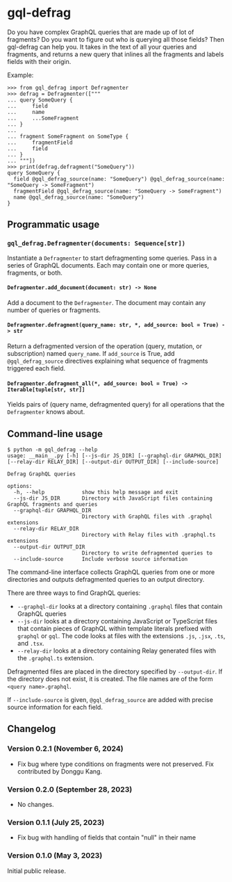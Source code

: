 # gql-defrag

Do you have complex GraphQL queries that are made up of lot of fragments? Do you want to
figure out who is querying all those fields? Then gql-defrag can help you. It takes in
the text of all your queries and fragments, and returns a new query that inlines all the
fragments and labels fields with their origin.

Example:

    >>> from gql_defrag import Defragmenter
    >>> defrag = Defragmenter(["""
    ... query SomeQuery {
    ...     field
    ...     name
    ...     ...SomeFragment
    ... }
    ...
    ... fragment SomeFragment on SomeType {
    ...     fragmentField
    ...     field
    ... }
    ... """])
    >>> print(defrag.defragment("SomeQuery"))
    query SomeQuery {
      field @gql_defrag_source(name: "SomeQuery") @gql_defrag_source(name: "SomeQuery -> SomeFragment")
      fragmentField @gql_defrag_source(name: "SomeQuery -> SomeFragment")
      name @gql_defrag_source(name: "SomeQuery")
    }

## Programmatic usage

### `gql_defrag.Defragmenter(documents: Sequence[str])`

Instantiate a `Defragmenter` to start defragmenting some queries. Pass in a series of
GraphQL documents. Each may contain one or more queries, fragments, or both.

#### `Defragmenter.add_document(document: str) -> None`

Add a document to the `Defragmenter`. The document may contain any number of queries or
fragments.

#### `Defragmenter.defragment(query_name: str, *, add_source: bool = True) -> str`

Return a defragmented version of the operation (query, mutation, or subscription) named
`query_name`. If `add_source` is True, add `@gql_defrag_source` directives explaining
what sequence of fragments triggered each field.

#### `Defragmenter.defragment_all(*, add_source: bool = True) -> Iterable[tuple[str, str]]`

Yields pairs of (query name, defragmented query) for all operations that the
`Defragmenter` knows about.

## Command-line usage

```
$ python -m gql_defrag --help
usage: __main__.py [-h] [--js-dir JS_DIR] [--graphql-dir GRAPHQL_DIR] [--relay-dir RELAY_DIR] [--output-dir OUTPUT_DIR] [--include-source]

Defrag GraphQL queries

options:
  -h, --help            show this help message and exit
  --js-dir JS_DIR       Directory with JavaScript files containing GraphQL fragments and queries
  --graphql-dir GRAPHQL_DIR
                        Directory with GraphQL files with .graphql extensions
  --relay-dir RELAY_DIR
                        Directory with Relay files with .graphql.ts extensions
  --output-dir OUTPUT_DIR
                        Directory to write defragmented queries to
  --include-source      Include verbose source information
```

The command-line interface collects GraphQL queries from one or more directories and
outputs defragmented queries to an output directory.

There are three ways to find GraphQL queries:

- `--graphql-dir` looks at a directory containing `.graphql` files that contain GraphQL
  queries
- `--js-dir` looks at a directory containing JavaScript or TypeScript files that contain
  pieces of GraphQL within template literals prefixed with `graphql` or `gql`. The code
  looks at files with the extensions `.js`, `.jsx`, `.ts`, and `.tsx`.
- `--relay-dir` looks at a directory containing Relay generated files with the
  `.graphql.ts` extension.

Defragmented files are placed in the directory specified by `--output-dir`. If the
directory does not exist, it is created. The file names are of the form
`<query name>.graphql`.

If `--include-source` is given, `@gql_defrag_source` are added with precise source
information for each field.

## Changelog

### Version 0.2.1 (November 6, 2024)

- Fix bug where type conditions on fragments were not preserved. Fix contributed
  by Donggu Kang.

### Version 0.2.0 (September 28, 2023)

- No changes.

### Version 0.1.1 (July 25, 2023)

- Fix bug with handling of fields that contain "null" in their name

### Version 0.1.0 (May 3, 2023)

Initial public release.
